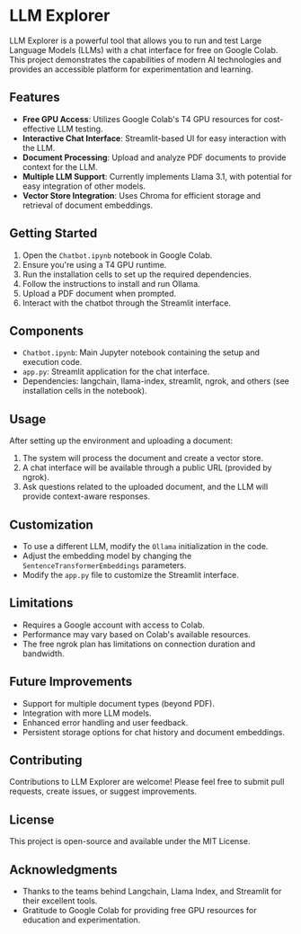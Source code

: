 # LLM Explorer

LLM Explorer is a powerful tool that allows you to run and test Large Language Models (LLMs) with a chat interface for free on Google Colab. This project demonstrates the capabilities of modern AI technologies and provides an accessible platform for experimentation and learning.

## Features

- **Free GPU Access**: Utilizes Google Colab's T4 GPU resources for cost-effective LLM testing.
- **Interactive Chat Interface**: Streamlit-based UI for easy interaction with the LLM.
- **Document Processing**: Upload and analyze PDF documents to provide context for the LLM.
- **Multiple LLM Support**: Currently implements Llama 3.1, with potential for easy integration of other models.
- **Vector Store Integration**: Uses Chroma for efficient storage and retrieval of document embeddings.

## Getting Started

1. Open the `Chatbot.ipynb` notebook in Google Colab.
2. Ensure you're using a T4 GPU runtime.
3. Run the installation cells to set up the required dependencies.
4. Follow the instructions to install and run Ollama.
5. Upload a PDF document when prompted.
6. Interact with the chatbot through the Streamlit interface.

## Components

- `Chatbot.ipynb`: Main Jupyter notebook containing the setup and execution code.
- `app.py`: Streamlit application for the chat interface.
- Dependencies: langchain, llama-index, streamlit, ngrok, and others (see installation cells in the notebook).

## Usage

After setting up the environment and uploading a document:

1. The system will process the document and create a vector store.
2. A chat interface will be available through a public URL (provided by ngrok).
3. Ask questions related to the uploaded document, and the LLM will provide context-aware responses.

## Customization

- To use a different LLM, modify the `Ollama` initialization in the code.
- Adjust the embedding model by changing the `SentenceTransformerEmbeddings` parameters.
- Modify the `app.py` file to customize the Streamlit interface.

## Limitations

- Requires a Google account with access to Colab.
- Performance may vary based on Colab's available resources.
- The free ngrok plan has limitations on connection duration and bandwidth.

## Future Improvements

- Support for multiple document types (beyond PDF).
- Integration with more LLM models.
- Enhanced error handling and user feedback.
- Persistent storage options for chat history and document embeddings.

## Contributing

Contributions to LLM Explorer are welcome! Please feel free to submit pull requests, create issues, or suggest improvements.

## License

This project is open-source and available under the MIT License.

## Acknowledgments

- Thanks to the teams behind Langchain, Llama Index, and Streamlit for their excellent tools.
- Gratitude to Google Colab for providing free GPU resources for education and experimentation.

